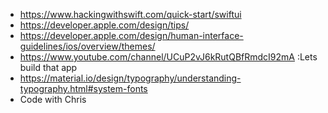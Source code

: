 - https://www.hackingwithswift.com/quick-start/swiftui
- https://developer.apple.com/design/tips/
- https://developer.apple.com/design/human-interface-guidelines/ios/overview/themes/
- https://www.youtube.com/channel/UCuP2vJ6kRutQBfRmdcI92mA :Lets build that app
- https://material.io/design/typography/understanding-typography.html#system-fonts
- Code with Chris
